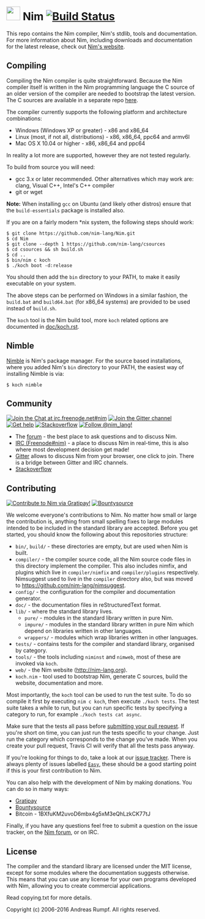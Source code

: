 # <img src="https://raw.githubusercontent.com/nim-lang/assets/master/Art/logo-crown.png" width="36"> Nim [![Build Status](https://travis-ci.org/nim-lang/Nim.svg?branch=devel)](https://travis-ci.org/nim-lang/Nim)

This repo contains the Nim compiler, Nim's stdlib, tools and
documentation. For more information about Nim, including downloads
and documentation for the latest release, check out
[Nim's website](http://nim-lang.org).

## Compiling
Compiling the Nim compiler is quite straightforward. Because
the Nim compiler itself is written in the Nim programming language
the C source of an older version of the compiler are needed to bootstrap the
latest version. The C sources are available in a separate
repo [here](http://github.com/nim-lang/csources).

The compiler currently supports the following platform and architecture
combinations:

  * Windows (Windows XP or greater) - x86 and x86_64
  * Linux (most, if not all, distributions) - x86, x86_64, ppc64 and armv6l
  * Mac OS X 10.04 or higher - x86, x86_64 and ppc64

In reality a lot more are supported, however they are not tested regularly.

To build from source you will need:

  * gcc 3.x or later recommended. Other alternatives which may work
    are: clang, Visual C++, Intel's C++ compiler
  * git or wget

**Note:** When installing ``gcc`` on Ubuntu (and likely other distros) ensure
that the ``build-essentials`` package is installed also.

If you are on a fairly modern *nix system, the following steps should work:

```
$ git clone https://github.com/nim-lang/Nim.git
$ cd Nim
$ git clone --depth 1 https://github.com/nim-lang/csources
$ cd csources && sh build.sh
$ cd ..
$ bin/nim c koch
$ ./koch boot -d:release
```

You should then add the ``bin`` directory to your PATH, to make it easily
executable on your system.

The above steps can be performed on Windows in a similar fashion, the
``build.bat`` and ``build64.bat`` (for x86_64 systems) are provided to be used
instead of ``build.sh``.

The ``koch`` tool is the Nim build tool, more ``koch`` related options are
documented in [doc/koch.rst](doc/koch.rst).


## Nimble
[Nimble](https://github.com/nim-lang/nimble) is Nim's package manager. For the
source based installations, where you added Nim's ``bin`` directory to your PATH,
the easiest way of installing Nimble is via:

```
$ koch nimble
```

## Community
[![Join the Chat at irc.freenode.net#nim](https://img.shields.io/badge/IRC-join_chat_in_%23nim-blue.svg)](https://webchat.freenode.net/?channels=nim)
[![Join the Gitter channel](https://badges.gitter.im/Join%20Chat.svg)](https://gitter.im/nim-lang/Nim)
[![Get help](https://img.shields.io/badge/Forum-get%20help-4eb899.svg)](http://forum.nim-lang.org)
[![Stackoverflow](https://img.shields.io/badge/stackoverflow-use_%23nim_tag-yellow.svg)](http://stackoverflow.com/questions/tagged/nim?sort=newest&pageSize=15)
[![Follow @nim_lang!](https://img.shields.io/twitter/follow/nim_lang.svg?style=social)](https://twitter.com/nim_lang)

* The [forum](http://forum.nim-lang.org/) - the best place to ask questions and to discuss Nim.
* [IRC (Freenode#nim)](https://webchat.freenode.net/?channels=nim) - a place to discuss
  Nim in real-time, this is also where most development decision get made!
* [Gitter](https://gitter.im/nim-lang/Nim) allows to discuss Nim from your browser, one click to join.
  There is a bridge between Gitter and IRC channels.
* [Stackoverflow](http://stackoverflow.com/questions/tagged/nim)

## Contributing

[![Contribute to Nim via Gratipay!](https://img.shields.io/gratipay/team/nim.svg)](https://gratipay.com/nim/)
[![Bountysource](https://img.shields.io/bountysource/team/nim/activity.svg)](https://www.bountysource.com/teams/nim)

We welcome everyone's contributions to Nim. No matter how small or large
the contribution is, anything from small spelling fixes to large modules
intended to be included in the standard library are accepted. Before
you get started, you should know the following about this repositories
structure:

* ``bin/``, ``build/`` - these directories are empty, but are used when Nim is built.
* ``compiler/`` - the compiler source code, all the Nim source code files in this
  directory implement the compiler. This also includes nimfix, and plugins
  which live in ``compiler/nimfix`` and ``compiler/plugins``
  respectively. Nimsuggest used to live in the ``compiler`` directory also,
  but was moved to https://github.com/nim-lang/nimsuggest.
* ``config/`` - the configuration for the compiler and documentation generator.
* ``doc/`` - the documentation files in reStructuredText format.
* ``lib/`` - where the standard library lives.
    * ``pure/`` - modules in the standard library written in pure Nim.
    * ``impure/`` - modules in the standard library written in pure Nim which
      depend on libraries written in other languages.
    * ``wrappers/`` - modules which wrap libraries written in other languages.
* ``tests/`` - contains tests for the compiler and standard library, organised by
    category.
* ``tools/`` - the tools including ``niminst`` and ``nimweb``, most of these are invoked
    via ``koch``.
* ``web/`` - the Nim website (http://nim-lang.org).
* ``koch.nim`` - tool used to bootstrap Nim, generate C sources, build the website, documentation
  and more.

Most importantly, the ``koch`` tool can be used to run the test suite. To do so compile it first
by executing ``nim c koch``, then execute ``./koch tests``. The test suite takes a while to run,
but you can run specific tests by specifying a category to run, for example ``./koch tests cat async``.

Make sure that the tests all pass before
[submitting your pull request](https://help.github.com/articles/using-pull-requests/).
If you're short on time, you can
just run the tests specific to your change. Just run the category which corresponds to the change
you've made. When you create your pull request, Travis CI will verify that all the tests pass
anyway.

If you're looking for things to do, take a look at our
[issue tracker](https://github.com/nim-lang/Nim/issues). There is always plenty of issues
labelled [``Easy``](https://github.com/nim-lang/Nim/labels/Easy), these should be a good
starting point if this is your first contribution to Nim.

You can also help with the development of Nim by making donations. You can do so
in many ways:

* [Gratipay](https://gratipay.com/nim/)
* [Bountysource](https://www.bountysource.com/teams/nim)
* Bitcoin - 1BXfuKM2uvoD6mbx4g5xM3eQhLzkCK77tJ

Finally, if you have any questions feel free to submit a question on the issue tracker,
on the [Nim forum](http://forum.nim-lang.org), or on IRC.

## License
The compiler and the standard library are licensed under the MIT license,
except for some modules where the documentation suggests otherwise. This means
that you can use any license for your own programs developed with Nim,
allowing you to create commercial applications.

Read copying.txt for more details.

Copyright (c) 2006-2016 Andreas Rumpf.
All rights reserved.

